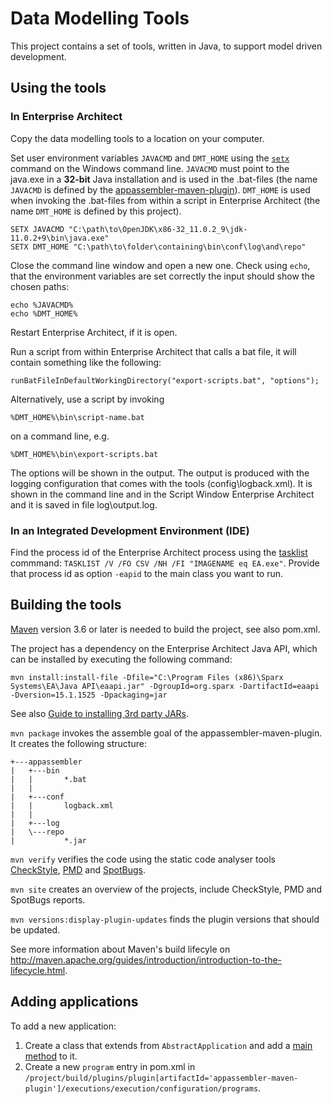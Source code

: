 # Data Modelling Tools

This project contains a set of tools, written in Java, to support model driven development.

## Using the tools

### In Enterprise Architect

Copy the data modelling tools to a location on your computer.

Set user environment variables `JAVACMD` and `DMT_HOME` using the [`setx`](https://docs.microsoft.com/en-us/windows-server/administration/windows-commands/setx "setx | Microsoft Docs") command on the Windows command line. `JAVACMD` must point to the java.exe in a **32-bit** Java installation and is used in the .bat-files (the name `JAVACMD` is defined by the [appassembler-maven-plugin](https://github.com/mojohaus/appassembler)). `DMT_HOME` is used when invoking the .bat-files from within a script in Enterprise Architect (the name `DMT_HOME` is defined by this project).

```
SETX JAVACMD "C:\path\to\OpenJDK\x86-32_11.0.2_9\jdk-11.0.2+9\bin\java.exe"
SETX DMT_HOME "C:\path\to\folder\containing\bin\conf\log\and\repo"
```

Close the command line window and open a new one. Check using `echo`, that the environment variables are set correctly the input should show the chosen paths:

```
echo %JAVACMD% 
echo %DMT_HOME%
```

Restart Enterprise Architect, if it is open.

Run a script from within Enterprise Architect that calls a bat file, it will contain something like the following:

```
runBatFileInDefaultWorkingDirectory("export-scripts.bat", "options");
```

Alternatively, use a script by invoking

```
%DMT_HOME%\bin\script-name.bat
```

on a command line, e.g. 

```
%DMT_HOME%\bin\export-scripts.bat
```

The options will be shown in the output. The output is produced with the logging configuration that comes with the tools (config\logback.xml). It is shown in the command line and in the Script Window Enterprise Architect and it is saved in file log\output.log.

### In an Integrated Development Environment (IDE)

Find the process id of the Enterprise Architect process using the [tasklist](https://docs.microsoft.com/en-us/windows-server/administration/windows-commands/tasklist) commmand: `TASKLIST /V /FO CSV /NH /FI "IMAGENAME eq EA.exe"`. Provide that process id as option `-eapid` to the main class you want to run.

## Building the tools

[Maven](http://maven.apache.org/download.cgi) version 3.6 or later is needed to build the project, see also pom.xml.

The project has a dependency on the Enterprise Architect Java API, which can be installed by executing the following command:

```
mvn install:install-file -Dfile="C:\Program Files (x86)\Sparx Systems\EA\Java API\eaapi.jar" -DgroupId=org.sparx -DartifactId=eaapi -Dversion=15.1.1525 -Dpackaging=jar
```
      
See also [Guide to installing 3rd party JARs](https://maven.apache.org/guides/mini/guide-3rd-party-jars-local.html).

`mvn package` invokes the assemble goal of the appassembler-maven-plugin. It creates the following structure:

```
+---appassembler
|   +---bin
|   |       *.bat
|   |       
|   +---conf
|   |       logback.xml
|   |       
|   +---log
|   \---repo
|           *.jar
```

`mvn verify` verifies the code using the static code analyser tools [CheckStyle](https://checkstyle.org/), [PMD](https://pmd.github.io/) and [SpotBugs](https://spotbugs.github.io/).

`mvn site` creates an overview of the projects, include CheckStyle, PMD and SpotBugs reports.

`mvn versions:display-plugin-updates` finds the plugin versions that should be updated.

See more information about Maven's build lifecyle on http://maven.apache.org/guides/introduction/introduction-to-the-lifecycle.html.

## Adding applications

To add a new application:

1. Create a class that extends from `AbstractApplication` and add a [main method](https://docs.oracle.com/javase/tutorial/getStarted/application/#MAIN) to it.
2. Create a new `program` entry in pom.xml in `/project/build/plugins/plugin[artifactId='appassembler-maven-plugin']/executions/execution/configuration/programs`.